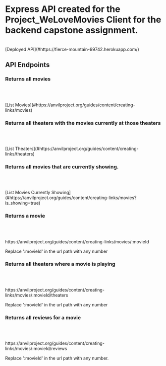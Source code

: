 <h1>Express API created for the Project_WeLoveMovies Client for the backend capstone assignment.</h1>
<br>
[Deployed API](#https://fierce-mountain-99742.herokuapp.com/)
<br>
<h2>API Endpoints</h2>

<h3>Returns all movies</h3>
<br></br>
<p>[List Movies](#https://anvilproject.org/guides/content/creating-links/movies)</p>

<h3>Returns all theaters with the movies currently at those theaters</h3>
<br></br>
<p>[List Theaters](#https://anvilproject.org/guides/content/creating-links/theaters)</p>

<h3>Returns all movies that are currently showing.</h3>
<br></br>
<p>[List Movies Currently Showing](#https://anvilproject.org/guides/content/creating-links/movies?is_showing=true)</p>

<h3>Returns a movie</h3>
<br></br>
<p>https://anvilproject.org/guides/content/creating-links/movies/:movieId</p>

<p>Replace ':movieId' in the url path with any number</p>

<h3>Returns all theaters where a movie is playing</h3>
<br></br>
<p>https://anvilproject.org/guides/content/creating-links/movies/:movieId/theaters</p>
<p>Replace ':movieId' in the url path with any number</p>

<h3>Returns all reviews for a movie</h3>
<br></br>
<p>https://anvilproject.org/guides/content/creating-links/movies/:movieId/reviews</p>
<p>Replace ':movieId' in the url path with any number.</p>
